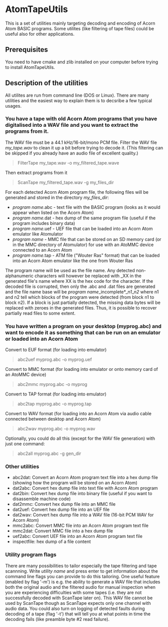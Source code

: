 # AtomTapeUtils
This is a set of utilities mainly targeting decoding and encoding of Acorn Atom BASIC programs. Some utilites (like filtering of tape files) could be useful also for other applications.

## Prerequisites
You need to have cmake and zlib installed on your computer before trying to install AtomTapeUtils.

## Description of the utilities
All utilites are run from command line (DOS or Linux). There are many utilities and the easiest way to explain them is to decsribe a few typical usages. 

### You have a tape with old Acorn Atom programs that you have digitalised into a WAV file and you want to extract the programs from it.

The WAV file must be a 44.1 kHz/16-bit/mono PCM file. 
Filter the WAV file *my_tape.wav* to clean it up a bit before trying to decode it.
(This filtering can be skipped if you already have an audio file of excellent quality.)

> FilterTape my_tape.wav -o my_filtered_tape.wave

Then extract programs from it

> ScanTape my_filtered_tape.wav -g my_files_dir

For each detected Acorn Atom program file, the following files will be generated and stored in the directory *my_files_dir*:
- *program name*.abc - text file with the BASIC program (looks as it would appear when listed on the Acorn Atom)
- *program name*.dat - hex dump of the same program file (useful if the program includes binary data)
- *program name*.uef - UEF file that can be loaded into an Acorn Atom emulator like Atomulator
- *program name* - MMC file that can be stored on an SD memory card (or in the MMC directory of Atomulator) for use with an AtoMMC device connected to an Acorn Atom
- *program name*.tap - ATM file ("Wouter Ras" format) that can be loaded into an Acorn Atom emulator like the one from Wouter Ras

The program name will be used as the file name. Any detected non-alphanumeric characters will however be replaced with \_XX in the generated file's name where XX is the hex code for the character. If the decoded file is corrupted, then only the .abc and .dat files are generated and the file name base will be *program name*\_incomplete*\_*n1*\_*n2* where n1 and n2 tell which blocks of the program were detected (from block n1 to block n2). If a block is just partially detected, the missing data bytes will be replaced with zeroes in the generated files. Thus, it is possible to recover partially read files to some extent.

### You have written a program on your desktop (myprog.abc) and want to encode it as something that can be run on an emulator or loaded into an Acorn Atom

Convert to EUF format (for loading into emulator)

> abc2uef myprog.abc -o myprog.uef

Convert to MMC format (for loading into emulator or onto memory card of an AtoMMC device)

> abc2mmc myprog.abc -o myprog

Convert to TAP format (for loading into emulator)

> abc2tap myprog.abc -o myprog.tap

Convert to WAV format (for loading into an Acorn Atom via audio cable connected between desktop and Acorn Atom)

> abc2wav myprog.abc -o myprog.wav

Optionally, you could do all this (except for the WAV file generation) with just one command:

> abc2all myprog.abc -g gen_dir

### Other utilities

- abc2dat: Convert an Acorn Atom program text file into a hex dump file (showing how the program will be stored on an Acorn Atom)
- dat2abc: Convert hex dump file into text file with Acorn Atom program
- dat2bin: Convert hex dump file into binary file (useful if you want to disassemble machine code)
- dat2mmc: Convert hex dump file into an MMC file
- dat2uef: Convert hex dump file into  an UEF file
- dat2wav: Convert hex dump file into a WAV file (16-bit PCM WAV for Acorn Atom)
- mmc2abc: Convert MMC file into an Acorn Atom program text file
- mmc2dat: Convert MMC file into a hex dump file
- uef2abc: Convert UEF file into an Acorn Atom program text file
- inspectfile: hex dump of a file content

### Utility program flags
There are many possibilities to tailor especially the tape filtering and tape scannning. Write *utility name* and press enter to get information about the command line flags you can provide to do this tailoring. One useful feature (enabled by flag '-m') is e.g. the ability to generate a WAV file that includes both the original audio and the filtered audio for manual inspection when you are experiencing difficulties with some tapes (i.e. they are not successfully decoded with ScanTape later on). This WAV file cannot be used by ScanTape though as ScanTape expects only one channel with audio data. You could also turn on logging of detected faults during decoding of a tape (flag '-t') that will tell you at what points in time the decoding fails (like preamble byte #2 read failure).
